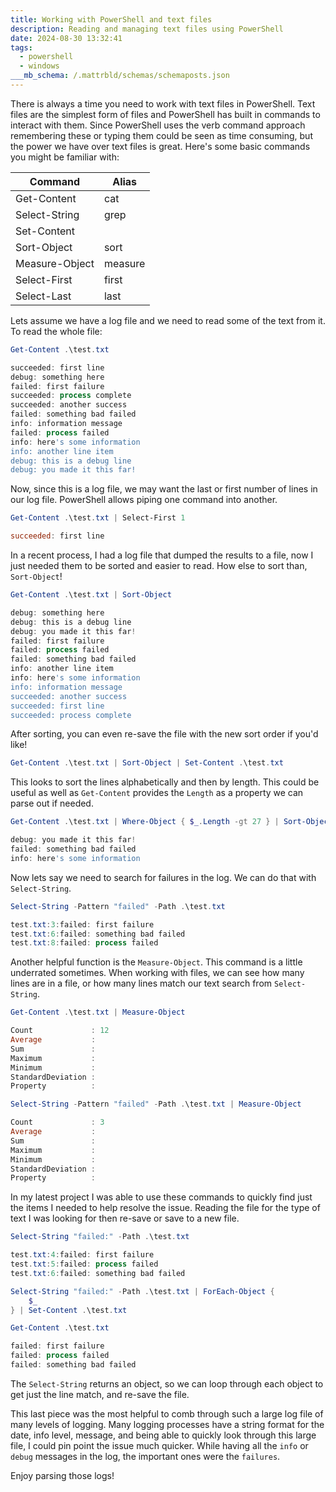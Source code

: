 ```yaml
---
title: Working with PowerShell and text files
description: Reading and managing text files using PowerShell
date: 2024-08-30 13:32:41
tags:
  - powershell
  - windows
___mb_schema: /.mattrbld/schemas/schemaposts.json
---
```


There is always a time you need to work with text files in PowerShell. Text files are the simplest form of files and PowerShell has built in commands to interact with them. Since PowerShell uses the verb command approach remembering these or typing them could be seen as time consuming, but the power we have over text files is great. Here's some basic commands you might be familiar with:

| Command | Alias |
| -------- | ------- |
| Get-Content | cat |
| Select-String | grep |
| Set-Content |  |
| Sort-Object | sort |
| Measure-Object | measure |
| Select-First | first |
| Select-Last | last |

Lets assume we have a log file and we need to read some of the text from it. To read the whole file:

```powershell
Get-Content .\test.txt

succeeded: first line
debug: something here
failed: first failure
succeeded: process complete
succeeded: another success
failed: something bad failed
info: information message
failed: process failed
info: here's some information
info: another line item
debug: this is a debug line
debug: you made it this far!
```

Now, since this is a log file, we may want the last or first number of lines in our log file. PowerShell allows piping one command into another.

```powershell
Get-Content .\test.txt | Select-First 1

succeeded: first line
```

In a recent process, I had a log file that dumped the results to a file, now I just needed them to be sorted and easier to read. How else to sort than, `Sort-Object`!

```powershell
Get-Content .\test.txt | Sort-Object

debug: something here
debug: this is a debug line
debug: you made it this far!
failed: first failure
failed: process failed
failed: something bad failed
info: another line item
info: here's some information
info: information message
succeeded: another success
succeeded: first line
succeeded: process complete
```

After sorting, you can even re-save the file with the new sort order if you'd like!

```powershell
Get-Content .\test.txt | Sort-Object | Set-Content .\test.txt
```

This looks to sort the lines alphabetically and then by length. This could be useful as well as `Get-Content` provides the `Length` as a property we can parse out if needed.

```powershell
Get-Content .\test.txt | Where-Object { $_.Length -gt 27 } | Sort-Object

debug: you made it this far!
failed: something bad failed
info: here's some information
```

Now lets say we need to search for failures in the log. We can do that with `Select-String`.

```powershell
Select-String -Pattern "failed" -Path .\test.txt

test.txt:3:failed: first failure
test.txt:6:failed: something bad failed
test.txt:8:failed: process failed
```

Another helpful function is the `Measure-Object`. This command is a little underrated sometimes. When working with files, we can see how many lines are in a file, or how many lines match our text search from `Select-String`.

```powershell
Get-Content .\test.txt | Measure-Object

Count             : 12
Average           :
Sum               :
Maximum           :
Minimum           :
StandardDeviation :
Property          :

Select-String -Pattern "failed" -Path .\test.txt | Measure-Object

Count             : 3
Average           :
Sum               :
Maximum           :
Minimum           :
StandardDeviation :
Property          :
```

In my latest project I was able to use these commands to quickly find just the items I needed to help resolve the issue. Reading the file for the type of text I was looking for then re-save or save to a new file.

```powershell
Select-String "failed:" -Path .\test.txt

test.txt:4:failed: first failure
test.txt:5:failed: process failed
test.txt:6:failed: something bad failed

Select-String "failed:" -Path .\test.txt | ForEach-Object {
    $_
} | Set-Content .\test.txt

Get-Content .\test.txt 

failed: first failure
failed: process failed
failed: something bad failed
```

The `Select-String` returns an object, so we can loop through each object to get just the line match, and re-save the file.

This last piece was the most helpful to comb through such a large log file of many levels of logging. Many logging processes have a string format for the date, info level, message, and being able to quickly look through this large file, I could pin point the issue much quicker. While having all the `info` or `debug` messages in the log, the important ones were the `failures`.

Enjoy parsing those logs!
